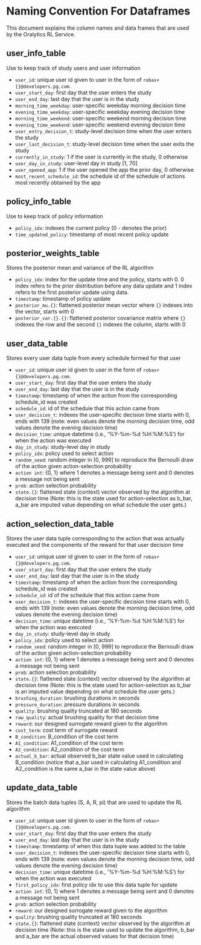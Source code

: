 # Naming Convention For Dataframes

This document explains the column names and data frames that are used by the Oralytics RL Service.

## user_info_table
Use to keep track of study users and user information

* `user_id`: unique user id given to user in the form of `robas+{}@developers.pg.com`.
* `user_start_day`: first day that the user enters the study
* `user_end_day`: last day that the user is in the study
* `morning_time_weekday`: user-specific weekday morning decision time
* `evening_time_weekday`: user-specific weekday evening decision time
* `morning_time_weekend`: user-specific weekend morning decision time
* `evening_time_weekend`: user-specific weekend evening decision time
* `user_entry_decision_t`: study-level decision time when the user enters the study
* `user_last_decision_t`: study-level decision time when the user exits the study
* `currently_in_study`: 1 if the user is currently in the study, 0 otherwise
* `user_day_in_study`: user-level day in study [1, 70]
* `user_opened_app`: 1 if the user opened the app the prior day, 0 otherwise
* `most_recent_schedule_id`: the schedule id of the schedule of actions most recently obtained by the app

## policy_info_table
Use to keep track of policy information
* `policy_idx`: indexes the current policy (0 - denotes the prior)
* `time_updated_policy`: timestamp of most recent policy update

## posterior_weights_table
Stores the posterior mean and variance of the RL algorithm
* `policy_idx`: index for the update time and the policy, starts with 0. 0 index refers to the prior distribution before any data update and 1 index refers to the first posterior update using data.
* `timestamp`: timestamp of policy update
* `posterior_mu.{}`: flattened posterior mean vector where `{}` indexes into the vector, starts with 0
* `posterior_var.{}.{}`: flattened posterior covariance matrix where `{}` indexes the row and the second `{}` indexes the column, starts with 0

## user_data_table
Stores every user data tuple from every schedule formed for that user

* `user_id`: unique user id given to user in the form of `robas+{}@developers.pg.com`.
* `user_start_day`: first day that the user enters the study
* `user_end_day`: last day that the user is in the study
* `timestamp`: timestamp of when the action from the corresponding schedule_id was created
* `schedule_id`: id of the schedule that this action came from
* `user_decision_t`: indexes the user-specific decision time starts with 0, ends with 139 (note: even values denote the morning decision time, odd values denote the evening decision time)
* `decision_time`: unique datetime (i.e., '%Y-%m-%d %H:%M:%S') for when the action was executed
* `day_in_study`: study-level day in study
* `policy_idx`: policy used to select action
* `random_seed`: random integer in [0, 999] to reproduce the Bernoulli draw of the action given action-selection probability
* `action int`: \{0, 1\} where 1 denotes a message being sent and 0 denotes a message not being sent
* `prob`: action selection probability
* `state.{}`: flattened state (context) vector observed by the algorithm at decision time (Note: this is the state used for action-selection as b_bar, a_bar are imputed value depending on what schedule the user gets.)

## action_selection_data_table
Stores the user data tuple corresponding to the action that was actually executed and the components of the reward for that user decision time

* `user_id`: unique user id given to user in the form of `robas+{}@developers.pg.com`.
* `user_start_day`: first day that the user enters the study
* `user_end_day`: last day that the user is in the study
* `timestamp`: timestamp of when the action from the corresponding schedule_id was created
* `schedule_id`: id of the schedule that this action came from
* `user_decision_t`: indexes the user-specific decision time starts with 0, ends with 139 (note: even values denote the morning decision time, odd values denote the evening decision time)
* `decision_time`: unique datetime (i.e., '%Y-%m-%d %H:%M:%S') for when the action was executed
* `day_in_study`: study-level day in study
* `policy_idx`: policy used to select action
* `random_seed`: random integer in [0, 999] to reproduce the Bernoulli draw of the action given action-selection probability
* `action int`: \{0, 1\} where 1 denotes a message being sent and 0 denotes a message not being sent
* `prob`: action selection probability
* `state.{}`: flattened state (context) vector observed by the algorithm at decision time (Note: this is the state used for action-selection as b_bar is an imputed value depending on what schedule the user gets.)
* `brushing_duration`: brushing durations in seconds
* `pressure_duration`: pressure durations in seconds
* `quality`: brushing quality truncated at 180 seconds
* `raw_quality`: actual brushing quality for that decision time
* `reward`: our designed surrogate reward given to the algorithm
* `cost_term`: cost term of surrogate reward
* `B_condition`: B_condition of the cost term
* `A1_condition`: A1_condition of the cost term
* `A2_condition`: A2_condition of the cost term
* `actual_b_bar`: actual observed b_bar state value used in calculating B_condition (notice that a_bar used in calculating A1_condition and A2_condition is the same a_bar in the state value above)

## update_data_table
Stores the batch data tuples (S, A, R, pi) that are used to update the RL algorithm

* `user_id`: unique user id given to user in the form of `robas+{}@developers.pg.com`.
* `user_start_day`: first day that the user enters the study
* `user_end_day`: last day that the user is in the study
* `timestamp`: timestamp of when this data tuple was added to the table
* `user_decision_t`: indexes the user-specific decision time starts with 0, ends with 139 (note: even values denote the morning decision time, odd values denote the evening decision time)
* `decision_time`: unique datetime (i.e., '%Y-%m-%d %H:%M:%S') for when the action was executed
* `first_policy_idx`: first policy idx to use this data tuple for update
* `action int`: \{0, 1\} where 1 denotes a message being sent and 0 denotes a message not being sent
* `prob`: action selection probability
* `reward`: our designed surrogate reward given to the algorithm
* `quality`: brushing quality truncated at 180 seconds
* `state.{}`: flattened state (context) vector observed by the algorithm at decision time (Note: this is the state used to update the algorithm, b_bar and a_bar are the actual observed values for that decision time)
